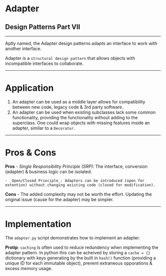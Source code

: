 # Adapter
## Design Patterns Part VII
----


Aptly named, the Adapter design patterns adapts an interface to work with another interface.

Adapter is a `structural design pattern` that allows objects with incompatible interfaces to collaborate.

----
# Application

1. An adapter can be used as a middle layer allows for compatibility between new code, legacy code & 3rd party software.
2. An adapter can be used when existing subclasses lack some common functionality, providing the functionality without adding to the superclass. One could wrap objects with missing features inside an adapter, similar to a `Decorator`.



----
# Pros & Cons

**Pros**
    - _Single Responsibility Principle (SRP)_: The interface, conversion (adapter) & business logic can be isolated.

    - _Open/Closed Principle_: Adapters can be introduced (open for extention) without changing existing code (closed for modification).
    
**Cons**
    - The added complexity may not be worth the effort. Updating the original issue (cause for the adapter) may be simpler.


----
# Implementation

The `adapter.py` script demonstrates how to implement an adapter.

**Protip**: `caching` is often used to reduce redundency when implementing the adapter pattern. In python this can be acheived by storing a `cache = {}` dictionary with keys generating by the built in `hash()` function (providing a unique ID for each immutable object), prevent extraneous opporations & excess memory usage.

